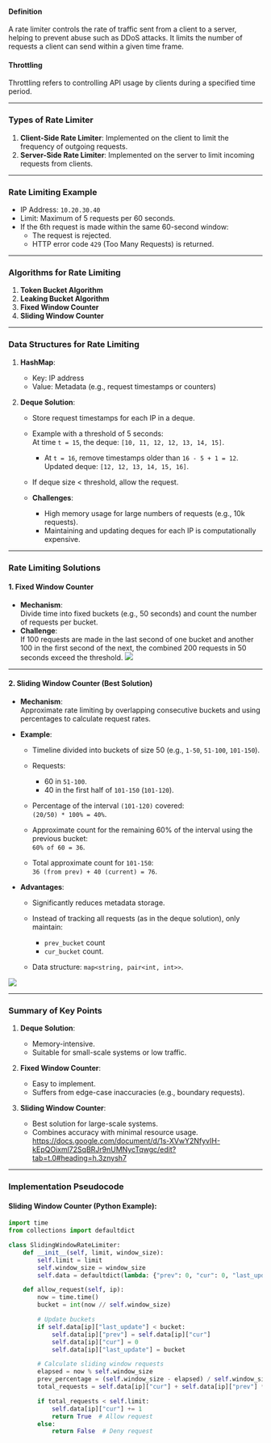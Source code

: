 #### **Definition**

A rate limiter controls the rate of traffic sent from a client to a server, helping to prevent abuse such as DDoS attacks. It limits the number of requests a client can send within a given time frame.

#### **Throttling**

Throttling refers to controlling API usage by clients during a specified time period.

---

### **Types of Rate Limiter**

1. **Client-Side Rate Limiter**: Implemented on the client to limit the frequency of outgoing requests.
2. **Server-Side Rate Limiter**: Implemented on the server to limit incoming requests from clients.

---

### **Rate Limiting Example**

- IP Address: `10.20.30.40`
- Limit: Maximum of 5 requests per 60 seconds.
- If the 6th request is made within the same 60-second window:
    - The request is rejected.
    - HTTP error code `429` (Too Many Requests) is returned.

---

### **Algorithms for Rate Limiting**

1. **Token Bucket Algorithm**
2. **Leaking Bucket Algorithm**
3. **Fixed Window Counter**
4. **Sliding Window Counter**

---

### **Data Structures for Rate Limiting**

1. **HashMap**:
    
    - Key: IP address
    - Value: Metadata (e.g., request timestamps or counters)
2. **Deque Solution**:
    
    - Store request timestamps for each IP in a deque.
        
    - Example with a threshold of 5 seconds:  
        At time `t = 15`, the deque: `[10, 11, 12, 12, 13, 14, 15]`.
        
        - At `t = 16`, remove timestamps older than `16 - 5 + 1 = 12`.  
            Updated deque: `[12, 12, 13, 14, 15, 16]`.
    - If deque size < threshold, allow the request.
        
    - **Challenges**:
        
        - High memory usage for large numbers of requests (e.g., 10k requests).
        - Maintaining and updating deques for each IP is computationally expensive.

---

### **Rate Limiting Solutions**

#### **1. Fixed Window Counter**

- **Mechanism**:  
    Divide time into fixed buckets (e.g., 50 seconds) and count the number of requests per bucket.
- **Challenge**:  
    If 100 requests are made in the last second of one bucket and another 100 in the first second of the next, the combined 200 requests in 50 seconds exceed the threshold.
    **![](https://lh7-rt.googleusercontent.com/docsz/AD_4nXfBfWcE_KYyStx2dNkWc3090cJo2q_O_RXMy7Tb92ZqHu-yJbFdeA9CJsw9ZTSX_bFykkgEqucMqX05ae6Qhd799Oy20oqs_H6FhffBiR_KkgWVm-6DibgxbLxlVx8rTVcge6motYtpEmH1K_EGdBu9pMOC?key=1mUvxiYLB-AZevkkTAPX6g)**

---

#### **2. Sliding Window Counter** (Best Solution)

- **Mechanism**:  
    Approximate rate limiting by overlapping consecutive buckets and using percentages to calculate request rates.
    
- **Example**:
    
    - Timeline divided into buckets of size 50 (e.g., `1-50`, `51-100`, `101-150`).
        
    - Requests:
        
        - 60 in `51-100`.
        - 40 in the first half of `101-150` (`101-120`).
    - Percentage of the interval `(101-120)` covered:  
        `(20/50) * 100% = 40%`.
        
    - Approximate count for the remaining 60% of the interval using the previous bucket:  
        `60% of 60 = 36`.
        
    - Total approximate count for `101-150`:  
        `36 (from prev) + 40 (current) = 76`.
        
- **Advantages**:
    
    - Significantly reduces metadata storage.
        
    - Instead of tracking all requests (as in the deque solution), only maintain:
        
        - `prev_bucket` count
        - `cur_bucket` count.
    - Data structure: `map<string, pair<int, int>>`.
        
**![](https://lh7-rt.googleusercontent.com/docsz/AD_4nXfApB7TGxsOuh5V7BKrqZ7kVXY16ryUE4fnVTo8DN9rWjXJvwRHj6tAVPSZrqo2MQMr7EQ9GTysk7uZ5Y4jYkH9LVb3-7xbBh5FucZwvygmIcxPBnr6mu2JLQw7t-znw0Hha4EiDX2MR3MI20DT-0n0uRBX?key=1mUvxiYLB-AZevkkTAPX6g)**

---
### **Summary of Key Points**

1. **Deque Solution**:
    
    - Memory-intensive.
    - Suitable for small-scale systems or low traffic.
2. **Fixed Window Counter**:
    
    - Easy to implement.
    - Suffers from edge-case inaccuracies (e.g., boundary requests).
3. **Sliding Window Counter**:
    
    - Best solution for large-scale systems.
    - Combines accuracy with minimal resource usage.
https://docs.google.com/document/d/1s-XVwY2NfyvIH-kEpQOixml72SqBRJr9nUMNycTqwgc/edit?tab=t.0#heading=h.3znysh7
---

### **Implementation Pseudocode**

#### Sliding Window Counter (Python Example):

```python
import time
from collections import defaultdict

class SlidingWindowRateLimiter:
    def __init__(self, limit, window_size):
        self.limit = limit
        self.window_size = window_size
        self.data = defaultdict(lambda: {"prev": 0, "cur": 0, "last_update": 0})

    def allow_request(self, ip):
        now = time.time()
        bucket = int(now // self.window_size)

        # Update buckets
        if self.data[ip]["last_update"] < bucket:
            self.data[ip]["prev"] = self.data[ip]["cur"]
            self.data[ip]["cur"] = 0
            self.data[ip]["last_update"] = bucket

        # Calculate sliding window requests
        elapsed = now % self.window_size
        prev_percentage = (self.window_size - elapsed) / self.window_size
        total_requests = self.data[ip]["cur"] + self.data[ip]["prev"] * prev_percentage

        if total_requests < self.limit:
            self.data[ip]["cur"] += 1
            return True  # Allow request
        else:
            return False  # Deny request
```